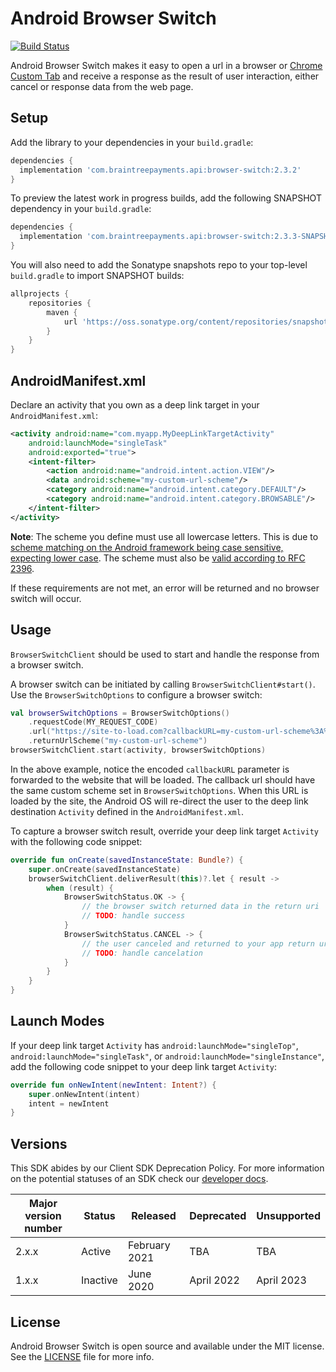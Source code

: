 # Android Browser Switch

[![Build Status](https://travis-ci.org/braintree/browser-switch-android.svg?branch=master)](https://travis-ci.org/braintree/browser-switch-android)

Android Browser Switch makes it easy to open a url in a browser or
[Chrome Custom Tab](https://developer.chrome.com/multidevice/android/customtabs) and receive a
response as the result of user interaction, either cancel or response data from the web page.

## Setup

Add the library to your dependencies in your `build.gradle`:

```groovy
dependencies {
  implementation 'com.braintreepayments.api:browser-switch:2.3.2'
}
```

To preview the latest work in progress builds, add the following SNAPSHOT dependency in your `build.gradle`:

```groovy
dependencies {
  implementation 'com.braintreepayments.api:browser-switch:2.3.3-SNAPSHOT'
}
```

You will also need to add the Sonatype snapshots repo to your top-level `build.gradle` to import SNAPSHOT builds:

```groovy
allprojects {
    repositories {
        maven {
            url 'https://oss.sonatype.org/content/repositories/snapshots/'
        }
    }
}
```

## AndroidManifest.xml

Declare an activity that you own as a deep link target in your `AndroidManifest.xml`:

```xml
<activity android:name="com.myapp.MyDeepLinkTargetActivity"
    android:launchMode="singleTask"
    android:exported="true">
    <intent-filter>
        <action android:name="android.intent.action.VIEW"/>
        <data android:scheme="my-custom-url-scheme"/>
        <category android:name="android.intent.category.DEFAULT"/>
        <category android:name="android.intent.category.BROWSABLE"/>
    </intent-filter>
</activity>
```

**Note**: The scheme you define must use all lowercase letters. This is due to [scheme matching on the Android framework being case sensitive, expecting lower case](https://developer.android.com/guide/topics/manifest/data-element#scheme). The scheme must also be [valid according to RFC 2396](https://datatracker.ietf.org/doc/html/rfc2396#section-3.1).

If these requirements are not met, an error will be returned and no browser switch will occur.

## Usage

`BrowserSwitchClient` should be used to start and handle the response from a browser switch.

A browser switch can be initiated by calling `BrowserSwitchClient#start()`. Use the `BrowserSwitchOptions` to configure a browser switch:

```kotlin
val browserSwitchOptions = BrowserSwitchOptions()
    .requestCode(MY_REQUEST_CODE)
    .url("https://site-to-load.com?callbackURL=my-custom-url-scheme%3A%2F%2Fsuccess")
    .returnUrlScheme("my-custom-url-scheme")
browserSwitchClient.start(activity, browserSwitchOptions)
```

In the above example, notice the encoded `callbackURL` parameter is forwarded to the website that will be loaded. The callback url should have the same custom scheme set in `BrowserSwitchOptions`. When this URL is loaded by the site, the Android OS will re-direct the user to the deep link destination `Activity` defined in the `AndroidManifest.xml`.

To capture a browser switch result, override your deep link target `Activity` with the following code snippet:

```kotlin
override fun onCreate(savedInstanceState: Bundle?) {
    super.onCreate(savedInstanceState)
    browserSwitchClient.deliverResult(this)?.let { result ->
        when (result) {
            BrowserSwitchStatus.OK -> {
                // the browser switch returned data in the return uri
                // TODO: handle success
            }
            BrowserSwitchStatus.CANCEL -> {
                // the user canceled and returned to your app return uri is null
                // TODO: handle cancelation
            }
        }
    }
}
```

## Launch Modes

If your deep link target `Activity` has `android:launchMode="singleTop"`, `android:launchMode="singleTask"`, or `android:launchMode="singleInstance"`, add the following code snippet to your deep link target `Activity`:

```kotlin
override fun onNewIntent(newIntent: Intent?) {
    super.onNewIntent(intent)
    intent = newIntent
}
```

## Versions

This SDK abides by our Client SDK Deprecation Policy. For more information on the potential statuses of an SDK check our [developer docs](https://developer.paypal.com/braintree/docs/guides/client-sdk/deprecation-policy/android/v4).

| Major version number | Status | Released | Deprecated | Unsupported |
| -------------------- | ------ | -------- | ---------- | ----------- |
| 2.x.x | Active | February 2021 | TBA | TBA |
| 1.x.x | Inactive | June 2020 | April 2022 | April 2023 |

## License

Android Browser Switch is open source and available under the MIT license. See the
[LICENSE](LICENSE) file for more info.
